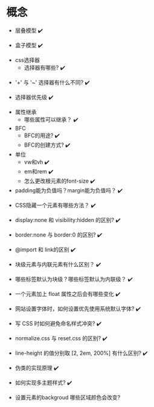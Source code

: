 # 概念
- 层叠模型 :heavy_check_mark:
<!-- 有道云 -->
- 盒子模型 :heavy_check_mark:
<!-- IE模型：content + padding + border
WC3模型：只包含content
默认为W3C模型
如果在ie6，7，8中缺失DOCTYPE声明会使用IE盒子模型 -->
- css选择器
  - 选择器有哪些? :heavy_check_mark:
<!-- https://juejin.cn/post/6844904147414712334 -->
<!-- h1 .class #id
[width=200]
p h1
p>h1 
h1+h2
h1~h2 -->
<!-- 还有一个在同一个div里的样式，如 -->
<!-- <div class="style1 style2"></div> -->
<!-- css就要这样写 -->
<!-- .style1.style2 { -->
<!-- } -->
  - '+' 与 '~' 选择器有什么不同? :heavy_check_mark:
  <!-- https://juejin.cn/post/6844904147414712334 -->
  <!-- + 选择器匹配紧邻的兄弟元素
  ~ 选择器匹配随后的所有兄弟元素 -->
  - 选择器优先级 :heavy_check_mark:
  <!-- https://juejin.cn/post/6844904147414712334 -->
  <!-- !important > 内联 > #id > .class  [width=200] > h1 > 继承 > 通配 -->
- 属性继承
  - 哪些属性可以继承？ :heavy_check_mark:
  <!-- 有道云 -->
  <!-- 字体相关的属性
  visibility,cursor,表格的布局属性 -->
- BFC
  - BFC的用途? :heavy_check_mark:
  <!-- 形成一个盒子，对外隔离样式 -->
  - BFC的创建方式? :heavy_check_mark:
  <!-- 满足以下任意一点即可：
  1.overflow: hidden;
  2.float: left / right;
  3.display: table-cell /  table-caption / inline-block;
  4.position不为 static / relative; -->
- 单位
  - vw和vh :heavy_check_mark:
  <!-- 相对于可视区域的宽高 -->
  - em和rem :heavy_check_mark:
  <!-- em相对父元素的font-size
  rem相对根元素的font-size -->
  - 怎么更改根元素的font-size :heavy_check_mark:
  <!-- html {
    font-size
  } -->
- padding能为负值吗？margin能为负值吗？ :heavy_check_mark:
<!-- 不能；能 -->
- CSS隐藏一个元素有哪些方法？ :heavy_check_mark:
<!-- https://blog.csdn.net/weixin_34326179/article/details/92425983 -->
<!-- visibility: hidden
display: none
opacity: 0
content-visibility: hidden; -->
- display:none 和 visibility:hidden 的区别? :heavy_check_mark:
<!-- display:none不占空间
visibility:hidden占空间 -->
- border:none 与 border:0 的区别? :heavy_check_mark:
<!-- boder:none不占内存,但是低版本浏览器不兼容 -->
- @import 和 link的区别 :heavy_check_mark:
<!-- @import
  等页面加载完才加载,只可用于css,支持css2.1以上才能使用
link
  与页面一起加载,无兼容性问题 -->
- 块级元素与内联元素有什么区别？ :heavy_check_mark:
<!-- 块级元素：
  1.独占一行
  2.宽高默认与父元素一致
内联元素
  1.不独占一行
  2.宽高由内容决定
  3.有些样式不支持，如width，height等 -->
- 哪些标签默认为块级？哪些标签默认为内联级？ :heavy_check_mark:
<!-- 块级：div,p,h1
内联级：span,a,strong -->
- 一个元素加上 float 属性之后会有哪些变化 :heavy_check_mark:
<!-- 1.脱离文档流
2.内联样式会变得支持所有样式，如width，height
3.宽度变得由内容来决定
4.一行装不下会自动换行 -->
- 网站设置字体时，如何设置优先使用系统默认字体? :heavy_check_mark:
<!-- https://q.shanyue.tech/fe/css/489.html -->
<!-- font-family: system-ui -->
- 写 CSS 时如何避免命名样式冲突? :heavy_check_mark:
<!-- https://q.shanyue.tech/fe/css/493.html#_1-bem-%E5%BC%8F-home-page-home-page-btn -->
<!-- BEM命名 + Scoped -->
- normalize.css 与 reset.css 的区别? :heavy_check_mark:
<!-- https://q.shanyue.tech/fe/css/549.html -->
<!-- normalize.css:会保留有用的样式，比如 h1 的字体大小
reset.css:重置所有 -->
- line-height 的值分别取 [2, 2em, 200%] 有什么区别? :heavy_check_mark:
<!-- https://q.shanyue.tech/fe/css/550.html -->
<!-- line-height:2等于line-height:200%,根据自身字体大小来计算
注意line-height会被子元素继承 -->
- 伪类的实现原理 :heavy_check_mark:
<!-- 在文档树里查找,比如:first-child -->
- 如何实现多主题样式? :heavy_check_mark:
<!-- https://www.eoway.cn/article/1596356438.html
https://juejin.cn/post/7021823120642637838
https://juejin.cn/post/7044812712487944200
https://www.zhangxinxu.com/wordpress/2019/02/link-rel-alternate-website-skin/ -->
<!-- 写不同主题的样式,然后动态切换body绑定的css文件
动态切换的方式有vuex(也就是js切换),或者用scss的mixin -->
- 设置元素的backgroud 哪些区域颜色会改变?
<!-- https://mp.weixin.qq.com/s?__biz=Mzg3ODAyNDI0OQ==&mid=2247488042&idx=1&sn=38beca082c6c15d8c34337c341d939a2&chksm=cf1b517cf86cd86a48d1bde5372e24c16d2d78a432ac04f0a475a98f555534dec8ab4a1cb5cb&scene=21#wechat_redirect -->